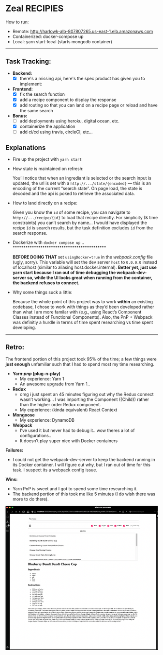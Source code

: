 
# Zeal RECIPIES

How to run:

- Remote: http://harlowk-alb-807807265.us-east-1.elb.amazonaws.com
- Containerized: docker-compose up
- Local: yarn start-local (starts mongodb container)


----
## Task Tracking:

- **Backend:**
    - [x]  there's a missing api, here's the spec product has given you to implement:
- **Frontend:**
    - [x]  fix the search function
    - [x]  add a recipe component to display the response
    - [x]  add routing so that you can land on a recipe page or reload and have the same search
- ************Bonus:************
    - [ ]  add deployments using heroku, digital ocean, etc.
    - [x]  containerize the application
    - [ ]  add ci/cd using travis, circleCI, etc...

## Explanations

- Fire up the project with `yarn start`
- How state is maintained on refresh:
    
    You’ll notice that when an ingrediant is selected or the search input is updated, the url is set with a `http://.../state/{encoded}` — this is an encoding of the current “search state”. On page load, the state is decoded and the api is poked to retrieve the associated data. 
    
- How to land directly on a recipe:
    
    Given you know the `id` of some recipe, you can navigate to `http://.../recipe/{id}` to load that recipe directly. For simplicity (& time constraints) you can’t search by name… I would have displayed the recipe `Id` is search results, but the task definition excludes `id` from the search response.
    
- Dockerize with `docker compose up` .. ********************************************
    
    **********************BEFORE DOING THAT********************** set `usingDocker=true` in the *webpack.config* file (ugly, sorry). This variable will set the dev server `host` to `0.0.0.0` instead of localhost (similar to aliasing host.docker.internal). ************************************************************************************************************Better yet, just use yarn start because I ran out of time debugging the webpack-dev-server so, while the UI looks great when running from the container, the backend refuses to connect.************************************************************************************************************ 
    
- Why some things suck a little:
    
    Because the whole point of this project was to work ******within****** an existing codebase, I chose to work with things as they’d been developed rather than what I am more familar with (e.g., using React’s Component Classes instead of Functional Components). Also, the PnP + Webpack was definitly a hurdle in terms of time spent researching vs time spent developing.
    
---
## Retro:

The frontend portion of this project took 95% of the time; a few things were ************just enough************ unfamiliar such that I had to spend most my time researching. 

- **Yarn:***pnp*** (plug-n-play)**
    - My experience: Yarn 1
    - An awesome upgrade from Yarn 1..
- **Redux**
    - omg i just spent an 45 minutes figuring out why the Redux connect wasn’t working…  I was importing the Component ({Child}) rather than the higher order Redux component.
    - My experience: (kinda equivalent) React Context
- **Mongoose**
    - My experience: DynamoDB
- **Webpack**
    - I’ve used it but never had to debug it.. wow theres a lot of configurations..
    - It doesn’t play super nice with Docker containers

**Failures:**

- I could not get the webpack-dev-server to keep the backend running in its Docker container. I will figure out why, but I ran out of time for this task. I suspect its a webpack config issue.

**Wins:**

- Yarn PnP is sweet and I got to spend some time researching it.
- The backend portion of this took me like 5 minutes (I do wish there was more to do there).


![image info](./ui-screenshot.png)
